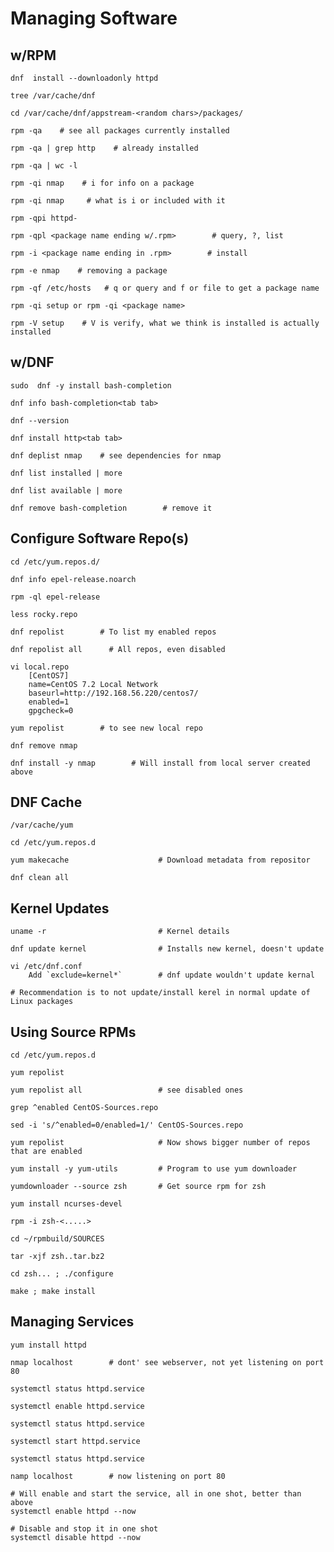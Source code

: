 # Managing Software

## w/RPM

    dnf  install --downloadonly httpd

    tree /var/cache/dnf    

    cd /var/cache/dnf/appstream-<random chars>/packages/

    rpm -qa    # see all packages currently installed

    rpm -qa | grep http    # already installed

    rpm -qa | wc -l        

    rpm -qi nmap    # i for info on a package

    rpm -qi nmap     # what is i or included with it

    rpm -qpi httpd-
    
    rpm -qpl <package name ending w/.rpm>        # query, ?, list

    rpm -i <package name ending in .rpm>        # install

    rpm -e nmap    # removing a package

    rpm -qf /etc/hosts   # q or query and f or file to get a package name

    rpm -qi setup or rpm -qi <package name>

    rpm -V setup    # V is verify, what we think is installed is actually installed

## w/DNF

    sudo  dnf -y install bash-completion

    dnf info bash-completion<tab tab>

    dnf --version

    dnf install http<tab tab>

    dnf deplist nmap    # see dependencies for nmap

    dnf list installed | more

    dnf list available | more

    dnf remove bash-completion        # remove it

## Configure Software Repo(s)

    cd /etc/yum.repos.d/

    dnf info epel-release.noarch

    rpm -ql epel-release

    less rocky.repo

    dnf repolist        # To list my enabled repos

    dnf repolist all      # All repos, even disabled

    vi local.repo
        [CentOS7]
        name=CentOS 7.2 Local Network
        baseurl=http://192.168.56.220/centos7/
        enabled=1
        gpgcheck=0

    yum repolist        # to see new local repo

    dnf remove nmap

    dnf install -y nmap        # Will install from local server created above

## DNF Cache

    /var/cache/yum

    cd /etc/yum.repos.d

    yum makecache                    # Download metadata from repositor

    dnf clean all

## Kernel Updates

    uname -r                         # Kernel details

    dnf update kernel                # Installs new kernel, doesn't update

    vi /etc/dnf.conf
        Add `exclude=kernel*`        # dnf update wouldn't update kernal

    # Recommendation is to not update/install kerel in normal update of Linux packages

## Using Source RPMs

    cd /etc/yum.repos.d

    yum repolist

    yum repolist all                 # see disabled ones

    grep ^enabled CentOS-Sources.repo

    sed -i 's/^enabled=0/enabled=1/' CentOS-Sources.repo

    yum repolist                     # Now shows bigger number of repos that are enabled

    yum install -y yum-utils         # Program to use yum downloader

    yumdownloader --source zsh       # Get source rpm for zsh

    yum install ncurses-devel

    rpm -i zsh-<.....>

    cd ~/rpmbuild/SOURCES

    tar -xjf zsh..tar.bz2

    cd zsh... ; ./configure

    make ; make install

## Managing Services

    yum install httpd

    nmap localhost        # dont' see webserver, not yet listening on port 80

    systemctl status httpd.service

    systemctl enable httpd.service

    systemctl status httpd.service

    systemctl start httpd.service

    systemctl status httpd.service

    namp localhost        # now listening on port 80

    # Will enable and start the service, all in one shot, better than above
    systemctl enable httpd --now

    # Disable and stop it in one shot
    systemctl disable httpd --now

    
